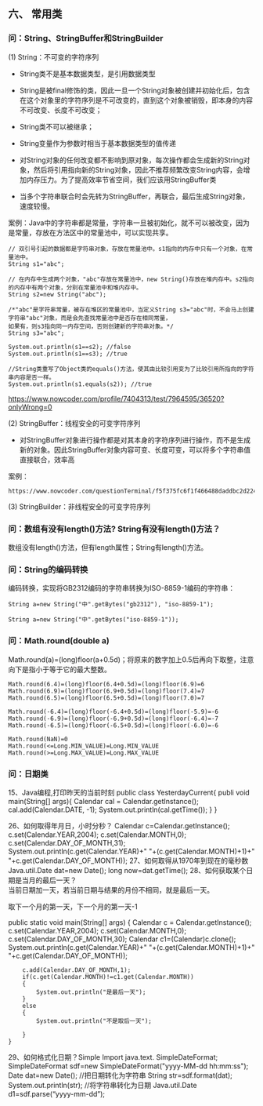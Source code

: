 ## 六、 常用类

### 问：String、StringBuffer和StringBuilder

(1) String：不可变的字符序列

- String类不是基本数据类型，是引用数据类型

- String是被final修饰的类，因此一旦一个String对象被创建并初始化后，包含在这个对象里的字符序列是不可改变的，直到这个对象被销毁，即本身的内容不可改变、长度不可改变；

- String类不可以被继承；

- String变量作为参数时相当于基本数据类型的值传递

- 对String对象的任何改变都不影响到原对象，每次操作都会生成新的String对象，然后将引用指向新的String对象，因此不推荐频繁改变String内容，会增加内存压力。为了提高效率节省空间，我们应该用StringBuffer类

- 当多个字符串联合时会先转为StringBuffer，再联合，最后生成String对象，速度较慢。

案例：Java中的字符串都是常量，字符串一旦被初始化，就不可以被改变，因为是常量，存放在方法区中的常量池中，可以实现共享。

	// 双引号引起的数据都是字符串对象，存放在常量池中。s1指向的内存中只有一个对象，在常量池中。 
	String s1="abc";

	// 在内存中生成两个对象，"abc"存放在常量池中，new String()存放在堆内存中。s2指向的内存中有两个对象，分别在常量池中和堆内存中。
	String s2=new String("abc");

	/*"abc"是字符串常量，被存在堆区的常量池中，当定义String s3="abc"时，不会马上创建字符串"abc"对象，而是会先查找常量池中是否存在相同常量，
	如果有，则s3指向同一内存空间，否则创建新的字符串对象。*/
	String s3="abc";
	
	System.out.println(s1==s2); //false
	System.out.println(s1==s3); //true

	//String类重写了Object类的equals()方法，使其由比较引用变为了比较引用所指向的字符串内容是否一样。
	System.out.println(s1.equals(s2)); //true

https://www.nowcoder.com/profile/7404313/test/7964595/36520?onlyWrong=0

(2) StringBuffer：线程安全的可变字符序列

- 对StringBuffer对象进行操作都是对其本身的字符序列进行操作，而不是生成新的对象。因此StringBuffer对象内容可变、长度可变，可以将多个字符串值直接联合，效率高

案例：

	https://www.nowcoder.com/questionTerminal/f5f375fc6f1f466488daddbc2d224e4d

(3) StringBuilder：非线程安全的可变字符序列

### 问：数组有没有length()方法? String有没有length()方法？

数组没有length()方法，但有length属性；String有length()方法。

### 问：String的编码转换

编码转换，实现将GB2312编码的字符串转换为ISO-8859-1编码的字符串：

	String a=new String("中".getBytes("gb2312"), "iso-8859-1");

	String a=new String("中".getBytes("iso-8859-1"));

### 问：Math.round(double a)
Math.round(a)=(long)floor(a+0.5d)；将原来的数字加上0.5后再向下取整，注意向下是指小于等于它的最大整数。

	Math.round(6.4)=(long)floor(6.4+0.5d)=(long)floor(6.9)=6
	Math.round(6.9)=(long)floor(6.9+0.5d)=(long)floor(7.4)=7
	Math.round(6.5)=(long)floor(6.5+0.5d)=(long)floor(7.0)=7

	Math.round(-6.4)=(long)floor(-6.4+0.5d)=(long)floor(-5.9)=-6
	Math.round(-6.9)=(long)floor(-6.9+0.5d)=(long)floor(-6.4)=-7
	Math.round(-6.5)=(long)floor(-6.5+0.5d)=(long)floor(-6.0)=-6

	Math.round(NaN)=0
	Math.round(<=Long.MIN_VALUE)=Long.MIN_VALUE
	Math.round(>=Long.MAX_VALUE)=Long.MAX_VALUE




### 问：日期类

15、Java编程,打印昨天的当前时刻
public class YesterdayCurrent{
publi void main(String[] args){
Calendar cal = Calendar.getInstance();
cal.add(Calendar.DATE, -1);
System.out.println(cal.getTime());
}
} 



26、如何取得年月日，小时分秒？
Calendar c=Calendar.getInstance();
		c.set(Calendar.YEAR,2004);
		c.set(Calendar.MONTH,0);
		c.set(Calendar.DAY_OF_MONTH,31);
		System.out.println(c.get(Calendar.YEAR)+"  "+(c.get(Calendar.MONTH)+1)+"  "+c.get(Calendar.DAY_OF_MONTH));
27、如何取得从1970年到现在的毫秒数
Java.util.Date dat=new Date();
long now=dat.getTime();
28、如何获取某个日期是当月的最后一天？		
当前日期加一天，若当前日期与结果的月份不相同，就是最后一天。

取下一个月的第一天，下一个月的第一天-1

public static void main(String[] args)
	{
		Calendar c = Calendar.getInstance();
		c.set(Calendar.YEAR,2004);
		c.set(Calendar.MONTH,0);
		c.set(Calendar.DAY_OF_MONTH,30);
		Calendar c1=(Calendar)c.clone();
		System.out.println(c.get(Calendar.YEAR)+"  "+(c.get(Calendar.MONTH)+1)+"  "+c.get(Calendar.DAY_OF_MONTH));
		
		c.add(Calendar.DAY_OF_MONTH,1);
		if(c.get(Calendar.MONTH)!=c1.get(Calendar.MONTH))
		{
			System.out.println("是最后一天");
		}
		else
		{
			System.out.println("不是取后一天");
			
		}
	} 

29、如何格式化日期？Simple
Import java.text. SimpleDateFormat;
SimpleDateFormat sdf=new SimpleDateFormat("yyyy-MM-dd hh:mm:ss");
Date dat=new Date();
//把日期转化为字符串
String str=sdf.format(dat);
System.out.println(str);
//将字符串转化为日期
Java.util.Date d1=sdf.parse(“yyyy-mm-dd”);

